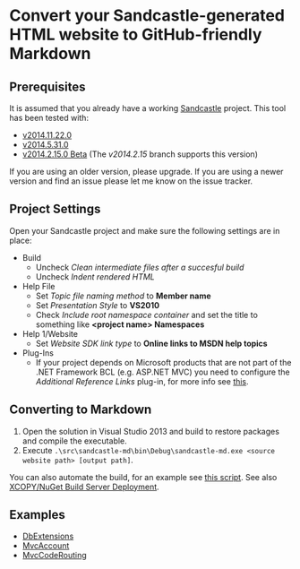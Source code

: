 ﻿Convert your Sandcastle-generated HTML website to GitHub-friendly Markdown
==========================================================================

Prerequisites
-------------
It is assumed that you already have a working [Sandcastle](https://shfb.codeplex.com/) project. This tool has been tested with:

- [v2014.11.22.0](https://shfb.codeplex.com/releases/view/123728)
- [v2014.5.31.0](https://shfb.codeplex.com/releases/view/121365)
- [v2014.2.15.0 Beta](https://shfb.codeplex.com/releases/view/118566) (The *v2014.2.15* branch supports this version)

If you are using an older version, please upgrade. If you are using a newer version and find an issue please let me know on the issue tracker.

Project Settings
----------------
Open your Sandcastle project and make sure the following settings are in place:

* Build
  - Uncheck *Clean intermediate files after a succesful build*
  - Uncheck *Indent rendered HTML*
* Help File
  - Set *Topic file naming method* to **Member name**
  - Set *Presentation Style* to **VS2010**
  - Check *Include root namespace container* and set the title to something like **&lt;project name> Namespaces**
* Help 1/Website
  - Set *Website SDK link type* to **Online links to MSDN help topics**
* Plug-Ins
  - If your project depends on Microsoft products that are not part of the .NET Framework BCL (e.g. ASP.NET MVC) you need to configure the *Additional Reference Links* plug-in, for more info see [this](http://stackoverflow.com/questions/9082149).

Converting to Markdown
----------------------
1. Open the solution in Visual Studio 2013 and build to restore packages and compile the executable.
2. Execute `.\src\sandcastle-md\bin\Debug\sandcastle-md.exe <source website path> [output path]`.

You can also automate the build, for an example see [this script](https://github.com/maxtoroq/DbExtensions/blob/master/build/docs/build-docs.ps1). See also [XCOPY/NuGet Build Server Deployment](http://www.ewoodruff.us/shfbdocs/html/50ad2c8c-5004-4b4c-a77f-97b8c403c9f2.htm).

Examples
--------
- [DbExtensions](https://github.com/maxtoroq/DbExtensions/tree/master/docs/api#readme)
- [MvcAccount](https://github.com/maxtoroq/MvcAccount/tree/master/docs/api#readme)
- [MvcCodeRouting](https://github.com/maxtoroq/MvcCodeRouting/tree/master/docs/api#readme)
